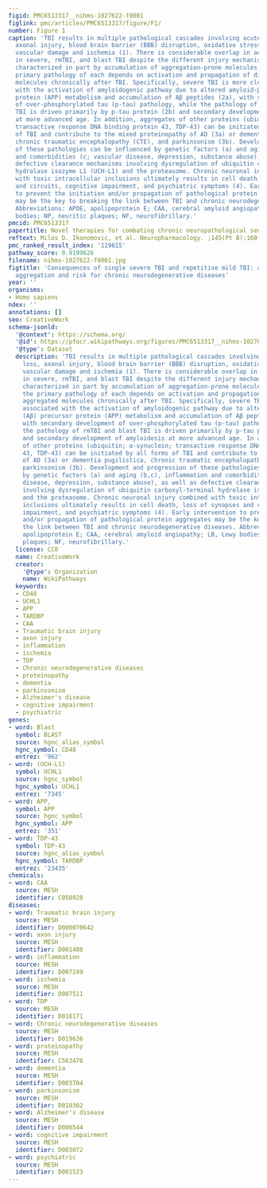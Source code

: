 ```yaml
---
figid: PMC6513317__nihms-1027622-f0001
figlink: pmc/articles/PMC6513317/figure/F1/
number: Figure 1
caption: 'TBI results in multiple pathological cascades involving acute cell loss,
  axonal injury, blood brain barrier (BBB) disruption, oxidative stress, inflammation,
  vascular damage and ischemia (1). There is considerable overlap in acute pathology
  in severe, rmTBI, and blast TBI despite the different injury mechanisms. All are
  characterized in part by accumulation of aggregation-prone molecules, however, the
  primary pathology of each depends on activation and propagation of different aggregated
  molecules chronically after TBI. Specifically, severe TBI is more closely associated
  with the activation of amyloidogenic pathway due to altered amyloid-β (Aβ) precursor
  protein (APP) metabolism and accumulation of Aβ peptides (2a), with secondary development
  of over-phosphorylated tau (p-tau) pathology, while the pathology of rmTBI and blast
  TBI is driven primarily by p-tau protein (2b) and secondary development of amyloidosis
  at more advanced age. In addition, aggregates of other proteins (ubiquitin; α-synuclein;
  transactive response DNA binding protein 43, TDP-43) can be initiated by all forms
  of TBI and contribute to the mixed proteinopathy of AD (3a) or dementia pugilistica,
  chronic traumatic encephalopathy (CTE), and parkinsonism (3b). Development and progression
  of these pathologies can be influenced by genetic factors (a) and aging (b,c), inflammation
  and comorbidities (c; vascular disease, depression, substance abuse), as well as
  defective clearance mechanisms involving dysregulation of ubiquitin carboxyl-terminal
  hydrolase isozyme L1 (UCH-L1) and the proteasome. Chronic neuronal injury combined
  with toxic intracellular inclusions ultimately results in cell death, loss of synapses
  and circuits, cognitive impairment, and psychiatric symptoms (4). Early intervention
  to prevent the initiation and/or propagation of pathological protein aggregates
  may be the key to breaking the link between TBI and chronic neurodegenerative diseases.
  Abbreviations: APOE, apolipoprotein E; CAA, cerebral amyloid angiopathy; LB, Lewy
  bodies; NP, neuritic plaques; NF, neurofibrillary.'
pmcid: PMC6513317
papertitle: Novel therapies for combating chronic neuropathological sequelae of TBI.
reftext: Milos D. Ikonomovic, et al. Neuropharmacology. ;145(Pt B):160-176.
pmc_ranked_result_index: '119615'
pathway_score: 0.9199626
filename: nihms-1027622-f0001.jpg
figtitle: 'Consequences of single severe TBI and repetitive mild TBI: abnormal protein
  aggregation and risk for chronic neurodegenerative diseases'
year: ''
organisms:
- Homo sapiens
ndex: ''
annotations: []
seo: CreativeWork
schema-jsonld:
  '@context': https://schema.org/
  '@id': https://pfocr.wikipathways.org/figures/PMC6513317__nihms-1027622-f0001.html
  '@type': Dataset
  description: 'TBI results in multiple pathological cascades involving acute cell
    loss, axonal injury, blood brain barrier (BBB) disruption, oxidative stress, inflammation,
    vascular damage and ischemia (1). There is considerable overlap in acute pathology
    in severe, rmTBI, and blast TBI despite the different injury mechanisms. All are
    characterized in part by accumulation of aggregation-prone molecules, however,
    the primary pathology of each depends on activation and propagation of different
    aggregated molecules chronically after TBI. Specifically, severe TBI is more closely
    associated with the activation of amyloidogenic pathway due to altered amyloid-β
    (Aβ) precursor protein (APP) metabolism and accumulation of Aβ peptides (2a),
    with secondary development of over-phosphorylated tau (p-tau) pathology, while
    the pathology of rmTBI and blast TBI is driven primarily by p-tau protein (2b)
    and secondary development of amyloidosis at more advanced age. In addition, aggregates
    of other proteins (ubiquitin; α-synuclein; transactive response DNA binding protein
    43, TDP-43) can be initiated by all forms of TBI and contribute to the mixed proteinopathy
    of AD (3a) or dementia pugilistica, chronic traumatic encephalopathy (CTE), and
    parkinsonism (3b). Development and progression of these pathologies can be influenced
    by genetic factors (a) and aging (b,c), inflammation and comorbidities (c; vascular
    disease, depression, substance abuse), as well as defective clearance mechanisms
    involving dysregulation of ubiquitin carboxyl-terminal hydrolase isozyme L1 (UCH-L1)
    and the proteasome. Chronic neuronal injury combined with toxic intracellular
    inclusions ultimately results in cell death, loss of synapses and circuits, cognitive
    impairment, and psychiatric symptoms (4). Early intervention to prevent the initiation
    and/or propagation of pathological protein aggregates may be the key to breaking
    the link between TBI and chronic neurodegenerative diseases. Abbreviations: APOE,
    apolipoprotein E; CAA, cerebral amyloid angiopathy; LB, Lewy bodies; NP, neuritic
    plaques; NF, neurofibrillary.'
  license: CC0
  name: CreativeWork
  creator:
    '@type': Organization
    name: WikiPathways
  keywords:
  - CD48
  - UCHL1
  - APP
  - TARDBP
  - CAA
  - Traumatic brain injury
  - axon injury
  - inflammation
  - ischemia
  - TDP
  - Chronic neurodegenerative diseases
  - proteinopathy
  - dementia
  - parkinsonism
  - Alzheimer's disease
  - cognitive impairment
  - psychiatric
genes:
- word: Blast
  symbol: BLAST
  source: hgnc_alias_symbol
  hgnc_symbol: CD48
  entrez: '962'
- word: (UCH-L1)
  symbol: UCHL1
  source: hgnc_symbol
  hgnc_symbol: UCHL1
  entrez: '7345'
- word: APP,
  symbol: APP
  source: hgnc_symbol
  hgnc_symbol: APP
  entrez: '351'
- word: TDP-43
  symbol: TDP-43
  source: hgnc_alias_symbol
  hgnc_symbol: TARDBP
  entrez: '23435'
chemicals:
- word: CAA
  source: MESH
  identifier: C050928
diseases:
- word: Traumatic brain injury
  source: MESH
  identifier: D000070642
- word: axon injury
  source: MESH
  identifier: D001480
- word: inflammation
  source: MESH
  identifier: D007249
- word: ischemia
  source: MESH
  identifier: D007511
- word: TDP
  source: MESH
  identifier: D016171
- word: Chronic neurodegenerative diseases
  source: MESH
  identifier: D019636
- word: proteinopathy
  source: MESH
  identifier: C563476
- word: dementia
  source: MESH
  identifier: D003704
- word: parkinsonism
  source: MESH
  identifier: D010302
- word: Alzheimer's disease
  source: MESH
  identifier: D000544
- word: cognitive impairment
  source: MESH
  identifier: D003072
- word: psychiatric
  source: MESH
  identifier: D001523
---
```

